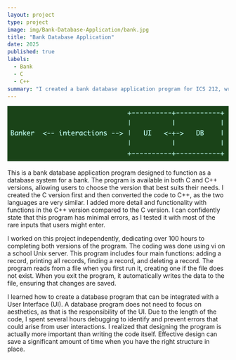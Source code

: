 ```yaml
---
layout: project
type: project
image: img/Bank-Database-Application/bank.jpg
title: "Bank Database Application"
date: 2025
published: true
labels:
  - Bank
  - C
  - C++
summary: "I created a bank database application program for ICS 212, written in both C and C++."
---
```


<img class="img-fluid" src="../img/Bank-Database-Application/BankDatabaseApplication.png">

This is a bank database application program designed to function as a database system for a bank. The program is available in both C and C++ versions, allowing users to choose the version that best suits their needs. I created the C version first and then converted the code to C++, as the two languages are very similar. I added more detail and functionality with functions in the C++ version compared to the C version. I can confidently state that this program has minimal errors, as I tested it with most of the rare inputs that users might enter. 

I worked on this project independently, dedicating over 100 hours to completing both versions of the program. The coding was done using vi on a school Unix server. This program includes four main functions: adding a record, printing all records, finding a record, and deleting a record. The program reads from a file when you first run it, creating one if the file does not exist. When you exit the program, it automatically writes the data to the file, ensuring that changes are saved.

I learned how to create a database program that can be integrated with a User Interface (UI). A database program does not need to focus on aesthetics, as that is the responsibility of the UI. Due to the length of the code, I spent several hours debugging to identify and prevent errors that could arise from user interactions. I realized that designing the program is actually more important than writing the code itself. Effective design can save a significant amount of time when you have the right structure in place.
